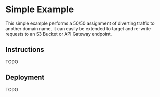# Simple Example

This simple example performs a 50/50 assignment of diverting traffic to another domain name, it can easily be extended to target and re-write requests to an S3 Bucket or API Gateway endpoint.

## Instructions

TODO

## Deployment

TODO